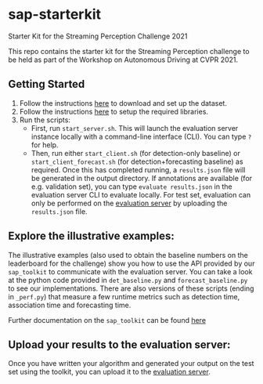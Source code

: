 # sap-starterkit
Starter Kit for the Streaming Perception Challenge 2021

This repo contains the starter kit for the Streaming Perception challenge to be held as part of the Workshop on Autonomous Driving at CVPR 2021. 

## Getting Started
  1. Follow the instructions [here](https://github.com/mtli/sAP/blob/master/doc/data_setup.md) to download and set up the dataset.
  2. Follow the instructions [here](doc/code_setup.md) to setup the required libraries.
  3.  Run the scripts:
       - First, run `start_server.sh`. This will launch the evaluation server instance locally with a command-line interface (CLI). You can type `?` for help.
       -  Then, run either `start_client.sh` (for detection-only baseline) or `start_client_forecast.sh` (for detection+forecasting baseline) as required. Once this has completed running, a `results.json` file will be generated in the output directory. If annotations are available (for e.g. validation set), you can type `evaluate results.json` in the evaluation server CLI to evaluate locally. For test set, evaluation can only be performed on the [evaluation server]() by uploading the `results.json` file.

## Explore the illustrative examples:

The illustrative examples (also used to obtain the baseline numbers on the leaderboard for the challenge) show you how to use the API provided by our `sap_toolkit` to communicate with the evaluation server. You can take a look at the python code provided in `det_baseline.py` and `forecast_baseline.py` to see our implementations. There are also versions of these scripts (ending in `_perf.py`) that measure a few runtime metrics such as detection time, association time and forecasting time.

Further documentation on the `sap_toolkit` can be found [here]()


## Upload your results to the evaluation server:

Once you have written your algorithm and generated your output on the test set using the toolkit, you can upload it to the [evaluation server]().
   






